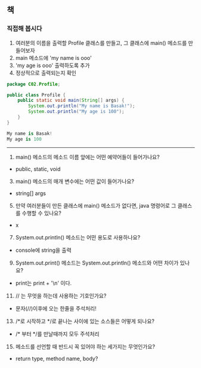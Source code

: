 ## 책
### 직접해 봅시다
1. 여러분의 이름을 출력할 Profile 클래스를 만들고, 그 클래스에 main() 메소드를 만들어보자
2. main 메소드에 'my name is ooo'
3. 'my age is ooo' 출력하도록 추가
4. 정상적으로 출력되는지 확인

```java
package C02.Profile;

public class Profile {
    public static void main(String[] args) {
        System.out.println("My name is Basak!");
        System.out.println("My age is 100");
    }
}
```
```python
My name is Basak!
My age is 100
```

---

1. main() 메소드의 메소드 이름 앞에는 어떤 예약어들이 들어가나요?
- public, static, void


3. main() 메소드의 매개 변수에는 어떤 값이 들어가나요?
- string[] args


5. 만약 여러분들이 만든 클래스에 main() 메소드가 없다면, java 명령어로 그 클래스를 수행할 수 있나요?
- x


7. System.out.println() 메소드는 어떤 용도로 사용하나요?
- console에 string을 출력


9. System.out.print() 메소드는 System.out.println() 메소드와 어떤 차이가 있나요?
- print는 print + '\n' 이다.


11. // 는 무엇을 하는데 사용하는 기호인가요?
- 문자(//)이후에 오는 한줄을 주석처리!


13. \/*로 시작하고 \*/로 끝나는 사이에 있는 소스들은 어떻게 되나요?
- \/* 부터 \*/를 만날때까지 모두 주석처리

15. 메소드를 선언할 때 반드시 꼭 있어야 하는 세가지는 무엇인가요?
- return type, method name, body?


